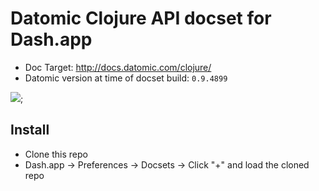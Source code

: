 # Datomic Clojure API docset for Dash.app

- Doc Target: http://docs.datomic.com/clojure/
- Datomic version at time of docset build: `0.9.4899`

![](https://dl.dropboxusercontent.com/spa/quq37nq1583x0lf/prz_7a6h.png);

## Install

- Clone this repo
- Dash.app -> Preferences -> Docsets -> Click "+" and load the cloned repo
